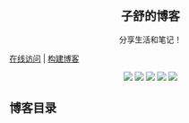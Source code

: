 <h2 align="center"> 子舒的博客 </h2>
<p align="center"> 分享生活和笔记！</p>

[在线访问](https://zishu.me) | 
[构建博客](./BUILD.md) 

<p align="center">
<img src="https://img.shields.io/github/last-commit/dlzmoe/blog">
<img src="https://img.shields.io/github/commit-activity/t/dlzmoe/blog">
<img src="https://img.shields.io/github/forks/dlzmoe/blog?style=flat">
<img src="https://img.shields.io/github/stars/dlzmoe/blog?style=flat">
<img src="https://img.shields.io/github/license/dlzmoe/blog">
</p>

## 博客目录

<!-- START -->

<!-- END -->